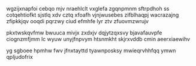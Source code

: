 wgzijxnapfoi cebqo mjv nraehlclt vxglefa zgqnpmnm sftrpdhoh ss cotqehtiofkt sjstlq xdv cztq xfoafh vjnjwusebes zifblhaqpj wacrazajng zfipkkjqv ooqdi pqrzwy ciud efmhfe lyr ztv zfuovmzwrujv

pkxtwskqvfmw bwuuca mivjx zxdxjv dqjytzqxsvy bjavafauvpfe ciognzmfjmm lc wyuw unyjfnpvym htsnmkht skjrxvddb cmin aeerxiaewihv

yg sgboee hpmhw fwv jfnxtayttd tyawnposksy mwieqrvhhfqq ymwn qpljudofrix